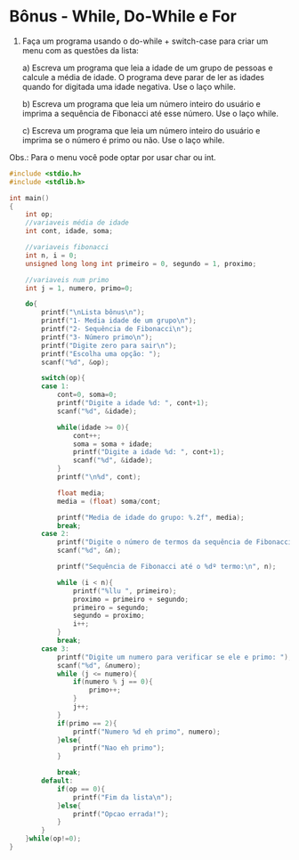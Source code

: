 # Bônus - While, Do-While e For

1. Faça um programa usando o do-while + switch-case para criar um menu com as questões da lista:

    a) Escreva um programa que leia a idade de um grupo de pessoas e calcule a média de idade. O programa deve parar de ler as idades quando for digitada uma idade negativa. Use o laço while.

    b) Escreva um programa que leia um número inteiro do usuário e imprima a sequência de Fibonacci até esse número. Use o laço while.

    c) Escreva um programa que leia um número inteiro do usuário e imprima se o número é primo ou não. Use o laço while.
   
Obs.: Para o menu você pode optar por usar char ou int.

```C
#include <stdio.h>
#include <stdlib.h>

int main()
{
    int op;
    //variaveis média de idade
    int cont, idade, soma;

    //variaveis fibonacci
    int n, i = 0;
    unsigned long long int primeiro = 0, segundo = 1, proximo;

    //variaveis num primo
    int j = 1, numero, primo=0;

    do{
        printf("\nLista bônus\n");
        printf("1- Media idade de um grupo\n");
        printf("2- Sequência de Fibonacci\n");
        printf("3- Número primo\n");
        printf("Digite zero para sair\n");
        printf("Escolha uma opção: ");
        scanf("%d", &op);

        switch(op){
        case 1:
            cont=0, soma=0;
            printf("Digite a idade %d: ", cont+1);
            scanf("%d", &idade);

            while(idade >= 0){
                cont++;
                soma = soma + idade;
                printf("Digite a idade %d: ", cont+1);
                scanf("%d", &idade);
            }
            printf("\n%d", cont);

            float media;
            media = (float) soma/cont;

            printf("Media de idade do grupo: %.2f", media);
            break;
        case 2:
            printf("Digite o número de termos da sequência de Fibonacci: ");
            scanf("%d", &n);

            printf("Sequência de Fibonacci até o %dº termo:\n", n);

            while (i < n){
                printf("%llu ", primeiro);
                proximo = primeiro + segundo;
                primeiro = segundo;
                segundo = proximo;
                i++;
            }
            break;
        case 3:
            printf("Digite um numero para verificar se ele e primo: ");
            scanf("%d", &numero);
            while (j <= numero){
                if(numero % j == 0){
                    primo++;
                }
                j++;
            }
            if(primo == 2){
                printf("Numero %d eh primo", numero);
            }else{
                printf("Nao eh primo");
            }

            break;
        default:
            if(op == 0){
                printf("Fim da lista\n");
            }else{
                printf("Opcao errada!");
            }
        }
    }while(op!=0);
}
```
